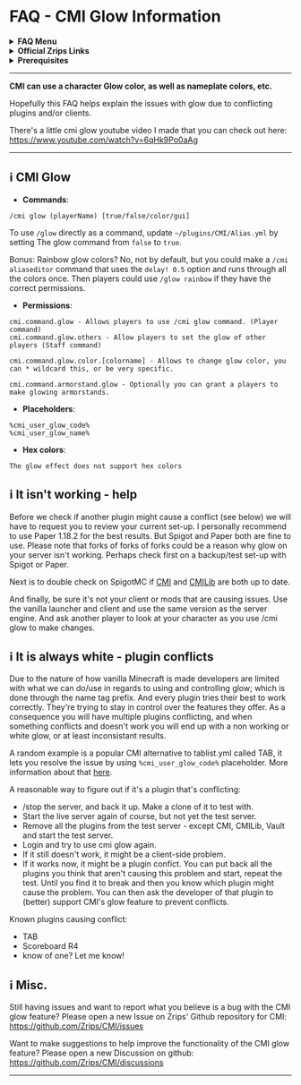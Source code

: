 # FAQ - CMI Glow Information

<topMenu>
<details>
    <summary><strong>FAQ Menu</strong></summary>
    <p>
     • <a href="https://faq.cmi.support/bungee">Bungeecord-Info</a>, 
     • <a href="https://faq.cmi.support/chance">Chance-Example</a>, 
     • <a href="https://faq.cmi.support/chat">Chat-Manager</a>, 
     • <a href="https://faq.cmi.support/format">Chat-Format</a>, 
     • <a href="https://faq.cmi.support/chatfilter">Chat-Filter</a>, 
     • <a href="https://faq.cmi.support/chatrooms">Chat-Rooms</a>, 
     • <a href="https://faq.cmi.support/commands">Commands-Manager</a>, 
     • <a href="https://faq.cmi.support/joinleave">Custom-Join-Leave</a>, 
     • <a href="https://faq.cmi.support/economy">Economy-Manager</a>, 
     • <a href="https://faq.cmi.support/eventcommands">Event-Commands</a>, 
     • <a href="https://faq.cmi.support/ext-cmds">Extending-Commands</a>, 
     • <a href="https://faq.cmi.support/gettingstarted">Getting-Started</a>, 
     • <a href="https://faq.cmi.support/glow">Glow</a>, 
     • <a href="https://faq.cmi.support/help">Custom-Help</a>, 
     • <a href="https://faq.cmi.support/hexcolors">Hex-Colors</a>, 
     • <a href="https://faq.cmi.support/import">Importing-Data</a>, 
     • <a href="https://faq.cmi.support/library">CMILib</a>, 
     • <a href="https://faq.cmi.support/locale">Locale</a>, 
     • <a href="https://faq.cmi.support/prefix">LuckPerms-Prefix</a>, 
     • <a href="https://faq.cmi.support/migrate">Migrate-Database</a>, 
     • <a href="https://faq.cmi.support/mode-stuck">Mode-Stuck</a>, 
     • <a href="https://faq.cmi.support/moderation">User-Moderation</a>, 
     • <a href="https://faq.cmi.support/more-msg-cmds">More-Msg-Commands</a>, 
     • <a href="https://faq.cmi.support/motd">MOTD</a>, 
     • <a href="https://faq.cmi.support/params">Parameters</a>, 
     • <a href="https://faq.cmi.support/ranks">Ranks</a>, 
     • <a href="https://faq.cmi.support/rules">Custom-Rules</a>, 
     • <a href="https://faq.cmi.support/running">Running-CMI</a>, 
     • <a href="https://faq.cmi.support/safety">Safety-Tips</a>, 
     • <a href="https://faq.cmi.support/specialized">Specialized-Cmds</a>, 
     • <a href="https://faq.cmi.support/toggle">Toggle-Example</a>, 
     • <a href="https://faq.cmi.support/trash">Trash</a>, 
     • <a href="https://faq.cmi.support/votes">Vote-Manager</a>,
     • <a href="https://faq.cmi.support/worth">Worth</a>.
    </p>
</details>

<details>
    <summary><strong>Official Zrips Links</strong></summary>
    <ul>
        <li><a href="https://zrips.net/">Zrips Website</a>
         <pre>https://www.zrips.net/<br>The official website, wiki/documentation/information</pre></li>
        <li><a href="https://discord.gg/dDMamN4">Zrips Discord</a>
         <pre>https://discord.gg/dDMamN4<br>The official Discord community server with member-driven support</pre></li>
        <li><a href="https://github.com/Zrips/">Zrips Github</a>
         <pre>https://github.com/Zrips<br>The place for bug reports and feature suggestions</pre></li>
    </ul>
</details>

<details>
    <summary><strong>Prerequisites</strong></summary>
    <ul>
        <li><a href="https://www.spigotmc.org/resources/3742/">Buy and Download CMI</a> (premium plugin)
         <pre>https://www.spigotmc.org/resources/3742/<br>Get the CMI plugin if you haven't already, and then Install it on all your servers</pre></li>
        <li><a href="https://www.spigotmc.org/resources/87610/">Also Download CMILib</a> (free library) (<a href="https://github.com/mrfdev/CMI/edit/master/Resources/FAQ/cmi-library.md">more info</a>)
         <pre>https://www.spigotmc.org/resources/87610/<br>All Zrips plugins require the CMILib .jar file. Get it and also put it on all your servers.</pre></li>
        <li>All my FAQ pages have been written for Spigot / Paper 1.18.2 and CMI 9.1.5.x or newer.</li>
        <li>The mrfdev github page is not an official resource, we're building up our knowledge base as a courtesy.</li>
        <li>I am an admin on the Zrips Discord, this does not mean what I share on here is official.</li>
    </ul>
</details>
</topMenu>

---

**CMI can use a character Glow color, as well as nameplate colors, etc.**

Hopefully this FAQ helps explain the issues with glow due to conflicting plugins and/or clients.

There's a little cmi glow youtube video I made that you can check out here: https://www.youtube.com/watch?v=6qHk9Po0aAg

---

## <g-emoji class="g-emoji" alias="information_source" fallback-src="https://github.githubassets.com/images/icons/emoji/unicode/2139.png">ℹ️</g-emoji> CMI Glow

- **Commands**:
```
/cmi glow (playerName) [true/false/color/gui]
```
To use `/glow` directly as a command, update `~/plugins/CMI/Alias.yml` by setting The glow command from `false` to `true`.

Bonus: Rainbow glow colors? No, not by default, but you could make a `/cmi aliaseditor` command that uses the `delay! 0.5` option and runs through all the colors once. Then players could use `/glow rainbow` if they have the correct permissions.

- **Permissions**:
```
cmi.command.glow - Allows players to use /cmi glow command. (Player command)
cmi.command.glow.others - Allow players to set the glow of other players (Staff command)

cmi.command.glow.color.[colorname] - Allows to change glow color, you can * wildcard this, or be very specific.

cmi.command.armorstand.glow - Optionally you can grant a players to make glowing armorstands.
```

- **Placeholders**:
```
%cmi_user_glow_code%
%cmi_user_glow_name%
```

- **Hex colors**:
```
The glow effect does not support hex colors
```

## <g-emoji class="g-emoji" alias="information_source" fallback-src="https://github.githubassets.com/images/icons/emoji/unicode/2139.png">ℹ️</g-emoji> It isn't working - help

Before we check if another plugin might cause a conflict (see below) we will have to request you to review your current set-up. 
I personally recommend to use Paper 1.18.2 for the best results. But Spigot and Paper both are fine to use. 
Please note that forks of forks of forks could be a reason why glow on your server isn't working. Perhaps check first on a backup/test set-up with Spigot or Paper. 

Next is to double check on SpigotMC if [CMI](https://www.spigotmc.org/resources/3742/) and [CMILib](https://www.spigotmc.org/resources/87610/) are both up to date. 

And finally, be sure it's not your client or mods that are causing issues. Use the vanilla launcher and client and use the same version as the server engine. And ask another player to look at your character as you use /cmi glow to make changes.

## <g-emoji class="g-emoji" alias="information_source" fallback-src="https://github.githubassets.com/images/icons/emoji/unicode/2139.png">ℹ️</g-emoji> It is always white - plugin conflicts

Due to the nature of how vanilla Minecraft is made developers are limited with what we can do/use in regards to using and controlling glow; 
which is done through the name tag prefix. And every plugin tries their best to work correctly. They're trying to stay in control over the features they offer. 
As a consequence you will have multiple plugins conflicting, and when something conflicts and doesn't work you will end up with a non working or white glow, or at least inconsistant results. 

A random example is a popular CMI alternative to tablist.yml called TAB, it lets you resolve the issue by using `%cmi_user_glow_code%` placeholder. More information about that [here](https://github.com/NEZNAMY/TAB/wiki/How-to-make-TAB-compatible-with-glow-plugins).

A reasonable way to figure out if it's a plugin that's conflicting:
- /stop the server, and back it up. Make a clone of it to test with.
- Start the live server again of course, but not yet the test server.
- Remove all the plugins from the test server - except CMI, CMILib, Vault and start the test server.
- Login and try to use cmi glow again. 
- If it still doesn't work, it might be a client-side problem.
- If it works now, it might be a plugin confict. You can put back all the plugins you think that aren't causing this problem and start, repeat the test. Until you find it to break and then you know which plugin might cause the problem. You can then ask the developer of that plugin to (better) support CMI's glow feature to prevent conflicts.

Known plugins causing conflict:
- TAB
- Scoreboard R4
- know of one? Let me know!

## <g-emoji class="g-emoji" alias="information_source" fallback-src="https://github.githubassets.com/images/icons/emoji/unicode/2139.png">ℹ️</g-emoji> Misc.

Still having issues and want to report what you believe is a bug with the CMI glow feature? Please open a new Issue on Zrips' Github repository for CMI:
https://github.com/Zrips/CMI/issues

Want to make suggestions to help improve the functionality of the CMI glow feature? Please open a new Discussion on github:
https://github.com/Zrips/CMI/discussions

---
